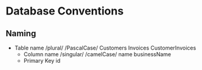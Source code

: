 # Database Conventions

## Naming

- Table name
  /plural/ /PascalCase/ Customers Invoices CustomerInvoices
  - Column name
    /singular/ /camelCase/ name businessName
  - Primary Key
    id
